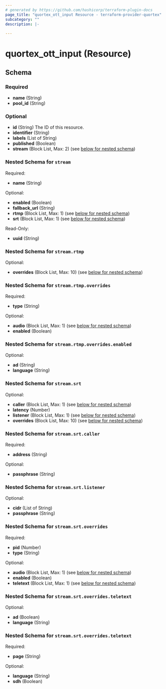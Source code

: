 ```yaml
---
# generated by https://github.com/hashicorp/terraform-plugin-docs
page_title: "quortex_ott_input Resource - terraform-provider-quortex"
subcategory: ""
description: |-
  
---
```


# quortex_ott_input (Resource)





<!-- schema generated by tfplugindocs -->
## Schema

### Required

- **name** (String)
- **pool_id** (String)

### Optional

- **id** (String) The ID of this resource.
- **identifier** (String)
- **labels** (List of String)
- **published** (Boolean)
- **stream** (Block List, Max: 2) (see [below for nested schema](#nestedblock--stream))

<a id="nestedblock--stream"></a>
### Nested Schema for `stream`

Required:

- **name** (String)

Optional:

- **enabled** (Boolean)
- **fallback_url** (String)
- **rtmp** (Block List, Max: 1) (see [below for nested schema](#nestedblock--stream--rtmp))
- **srt** (Block List, Max: 1) (see [below for nested schema](#nestedblock--stream--srt))

Read-Only:

- **uuid** (String)

<a id="nestedblock--stream--rtmp"></a>
### Nested Schema for `stream.rtmp`

Optional:

- **overrides** (Block List, Max: 10) (see [below for nested schema](#nestedblock--stream--rtmp--overrides))

<a id="nestedblock--stream--rtmp--overrides"></a>
### Nested Schema for `stream.rtmp.overrides`

Required:

- **type** (String)

Optional:

- **audio** (Block List, Max: 1) (see [below for nested schema](#nestedblock--stream--rtmp--overrides--audio))
- **enabled** (Boolean)

<a id="nestedblock--stream--rtmp--overrides--audio"></a>
### Nested Schema for `stream.rtmp.overrides.enabled`

Optional:

- **ad** (String)
- **language** (String)




<a id="nestedblock--stream--srt"></a>
### Nested Schema for `stream.srt`

Optional:

- **caller** (Block List, Max: 1) (see [below for nested schema](#nestedblock--stream--srt--caller))
- **latency** (Number)
- **listener** (Block List, Max: 1) (see [below for nested schema](#nestedblock--stream--srt--listener))
- **overrides** (Block List, Max: 10) (see [below for nested schema](#nestedblock--stream--srt--overrides))

<a id="nestedblock--stream--srt--caller"></a>
### Nested Schema for `stream.srt.caller`

Required:

- **address** (String)

Optional:

- **passphrase** (String)


<a id="nestedblock--stream--srt--listener"></a>
### Nested Schema for `stream.srt.listener`

Optional:

- **cidr** (List of String)
- **passphrase** (String)


<a id="nestedblock--stream--srt--overrides"></a>
### Nested Schema for `stream.srt.overrides`

Required:

- **pid** (Number)
- **type** (String)

Optional:

- **audio** (Block List, Max: 1) (see [below for nested schema](#nestedblock--stream--srt--overrides--audio))
- **enabled** (Boolean)
- **teletext** (Block List, Max: 1) (see [below for nested schema](#nestedblock--stream--srt--overrides--teletext))

<a id="nestedblock--stream--srt--overrides--audio"></a>
### Nested Schema for `stream.srt.overrides.teletext`

Optional:

- **ad** (Boolean)
- **language** (String)


<a id="nestedblock--stream--srt--overrides--teletext"></a>
### Nested Schema for `stream.srt.overrides.teletext`

Required:

- **page** (String)

Optional:

- **language** (String)
- **sdh** (Boolean)


